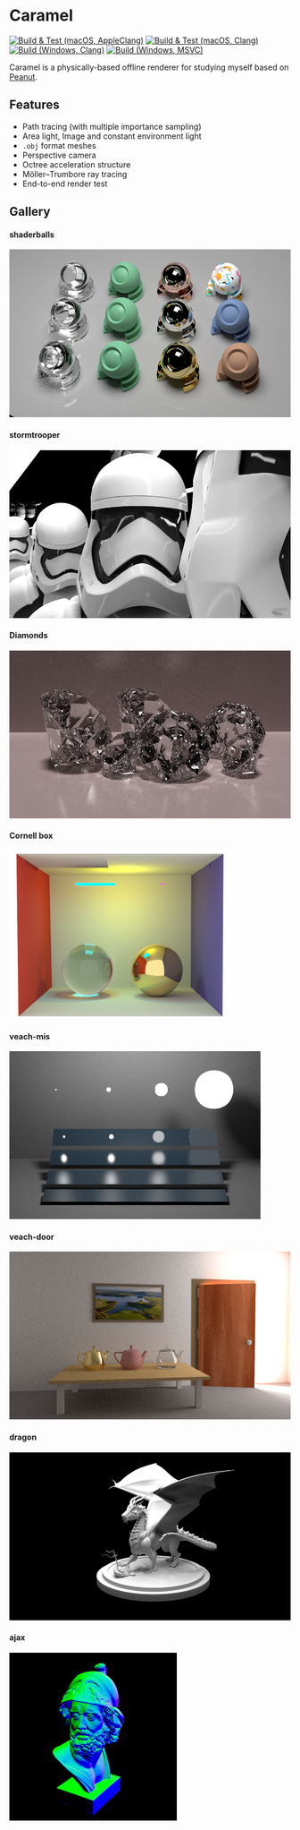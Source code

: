 # Caramel

[![Build & Test (macOS, AppleClang)](https://github.com/pjessesco/caramel/actions/workflows/build_test_macos_appleclang.yml/badge.svg)](https://github.com/pjessesco/caramel/actions/workflows/build_test_macos_appleclang.yml)
[![Build & Test (macOS, Clang)](https://github.com/pjessesco/caramel/actions/workflows/build_test_build_macos_clang.yml/badge.svg)](https://github.com/pjessesco/caramel/actions/workflows/build_test_build_macos_clang.yml)
[![Build (Windows, Clang)](https://github.com/pjessesco/caramel/actions/workflows/build_windows_clang.yml/badge.svg)](https://github.com/pjessesco/caramel/actions/workflows/build_windows_clang.yml)
[![Build (Windows, MSVC)](https://github.com/pjessesco/caramel/actions/workflows/build_windows_msvc.yml/badge.svg)](https://github.com/pjessesco/caramel/actions/workflows/build_windows_msvc.yml)


Caramel is a physically-based offline renderer for studying myself based on [Peanut](https://github.com/pjessesco/peanut). 

## Features
- Path tracing (with multiple importance sampling)
- Area light, Image and constant environment light 
- `.obj` format meshes
- Perspective camera
- Octree acceleration structure
- Möller–Trumbore ray tracing
- End-to-end render test

## Gallery

#### shaderballs

<img src="scenes/shaderballs/gt.png" height=300/>

#### stormtrooper

<img src="scenes/stormtrooper/gt.png" height=300/>

#### Diamonds

<img src="scenes/diamonds/gt.png" height=300/>

#### Cornell box

<img src="scenes/cbox/gt.png" height=300/>

#### veach-mis

<img src="scenes/veach_mis/gt.png" height=300/>

#### veach-door

<img src="scenes/veach_door/gt.png" height=300/>

#### dragon

<img src="scenes/dragon/gt.png" height=300/>

#### ajax

<img src="scenes/ajax/gt.png" height=300/>